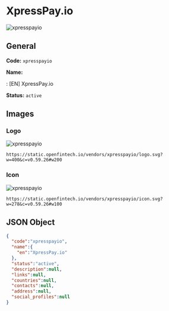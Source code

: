 
# XpressPay.io 
![xpresspayio](https://static.openfintech.io/vendors/xpresspayio/logo.svg?w=400&c=v0.59.26#w200)  

## General 
 
**Code:** `xpresspayio` 
 
**Name:** 
 
:	[EN] XpressPay.io 
 
**Status:** `active` 
 

## Images 

### Logo 
 
![xpresspayio](https://static.openfintech.io/vendors/xpresspayio/logo.svg?w=400&c=v0.59.26#w200)  

```
https://static.openfintech.io/vendors/xpresspayio/logo.svg?w=400&c=v0.59.26#w200
```  

### Icon 
 
![xpresspayio](https://static.openfintech.io/vendors/xpresspayio/icon.svg?w=278&c=v0.59.26#w100)  

```
https://static.openfintech.io/vendors/xpresspayio/icon.svg?w=278&c=v0.59.26#w100
```  

## JSON Object 

```json
{
  "code":"xpresspayio",
  "name":{
    "en":"XpressPay.io"
  },
  "status":"active",
  "description":null,
  "links":null,
  "countries":null,
  "contacts":null,
  "address":null,
  "social_profiles":null
}
```  

